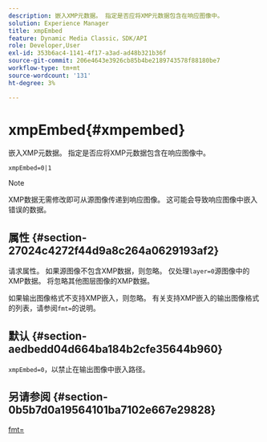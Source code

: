 ```yaml
---
description: 嵌入XMP元数据。 指定是否应将XMP元数据包含在响应图像中。
solution: Experience Manager
title: xmpEmbed
feature: Dynamic Media Classic，SDK/API
role: Developer,User
exl-id: 353b6ac4-1141-4f17-a3ad-ad48b321b36f
source-git-commit: 206e4643e3926cb85b4be2189743578f88180be7
workflow-type: tm+mt
source-wordcount: '131'
ht-degree: 3%

---
```


# xmpEmbed{#xmpembed}

嵌入XMP元数据。 指定是否应将XMP元数据包含在响应图像中。

`xmpEmbed=0|1`

>[!NOTE]
>
>XMP数据无需修改即可从源图像传递到响应图像。 这可能会导致响应图像中嵌入错误的数据。

## 属性 {#section-27024c4272f44d9a8c264a0629193af2}

请求属性。 如果源图像不包含XMP数据，则忽略。 仅处理`layer=0`源图像中的XMP数据。 将忽略其他图层图像的XMP数据。

如果输出图像格式不支持XMP嵌入，则忽略。 有关支持XMP嵌入的输出图像格式的列表，请参阅`fmt=`的说明。

## 默认 {#section-aedbedd04d664ba184b2cfe35644b960}

`xmpEmbed=0`，以禁止在输出图像中嵌入路径。

## 另请参阅 {#section-0b5b7d0a19564101ba7102e667e29828}

[fmt=](../../../../../is-api/http-ref/image-serving-api-ref/c-http-protocol-reference/c-command-reference/r-is-http-fmt.md#reference-cdf10043423b45ba9fe15157fb3ae37a)
